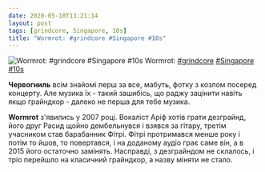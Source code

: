 ```yaml
---
date: 2020-05-10T13:21:14
layout: post
tags: [grindcore, Singapore, 10s]
title: "Wormrot: #grindcore #Singapore #10s"
---
```

![Wormrot: #grindcore #Singapore #10s](https://res.cloudinary.com/vast-space-unexplored/image/upload/photos/photo_964_10-05-2020_13-21-14.jpg)
Wormrot: [#grindcore](/tags/#grindcore) [#Singapore](/tags/#Singapore) [#10s](/tags/#10s)

**Червогниль** всім знайомі перш за все, мабуть, фотку з козлом посеред концерту. Але музика їх - такий зашибісь, що раджу зацінити навіть якщо грайндкор - далеко не перша для тебе музика.

**Wormrot** з&#39;явились у 2007 році. Вокаліст Аріф хотів грати дезграйнд, його друг Расид щойно дембельнувся і взявся за гітару, третім учасником став барабанник Фітрі. Фітрі протримався менше року і потім то йшов, то повертався, і на доданому аудіо грає саме він, а в 2015 його остаточно замінять. Насправді, з дезграйндом не склалось, і тріо перейшло на класичний грайндкор, а назву міняти не стало.